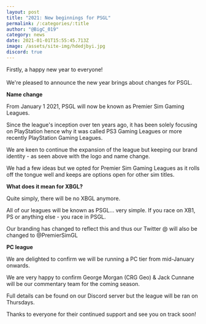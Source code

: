 ```yaml
---
layout: post
title: "2021: New beginnings for PSGL"
permalink: /:categories/:title
author: "@BigC_019"
category: news
date: 2021-01-01T15:55:45.713Z
image: /assets/site-img/hdedjbyi.jpg
discord: true
---
```

Firstly, a happy new year to everyone!\
\
We're pleased to announce the new year brings about changes for PSGL.

**Name change**

From January 1 2021, PSGL will now be known as Premier Sim Gaming Leagues.

Since the league's inception over ten years ago, it has been solely focusing on PlayStation hence why it was called PS3 Gaming Leagues or more recently PlayStation Gaming Leagues.

We are keen to continue the expansion of the league but keeping our brand identity - as seen above with the logo and name change.

We had a few ideas but we opted for Premier Sim Gaming Leagues as it rolls off the tongue well and keeps are options open for other sim titles.

**What does it mean for XBGL?**

Quite simply, there will be no XBGL anymore.

All of our leagues will be known as PSGL... very simple. If you race on XB1, PS or anything else - you race in PSGL.

Our branding has changed to reflect this and thus our Twitter @ will also be changed to @PremierSimGL 

**PC league** 

We are delighted to confirm we will be running a PC tier from mid-January onwards.

We are very happy to confirm George Morgan (CRG Geo) & Jack Cunnane will be our commentary team for the coming season. 

Full details can be found on our Discord server but the league will be ran on Thursdays. 

Thanks to everyone for their continued support and see you on track soon!